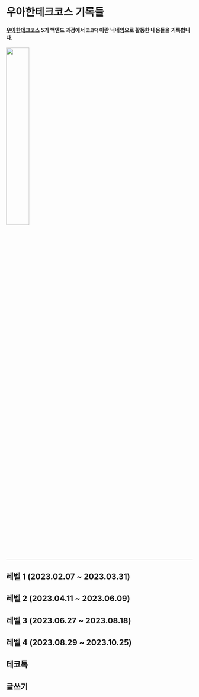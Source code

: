 # 우아한테크코스 기록들

#### [우아한테크코스](https://www.woowacourse.io/) 5기 백엔드 과정에서 ` 코코닥 ` 이란 닉네임으로 활동한 내용들을 기록합니다.

<img src="https://github.com/kokodak/woowacourse/assets/45879491/0ae39a4e-5ba5-4c91-bc17-b407ec11eb3e" width="35%" height="35%">

---

## 레벨 1 (2023.02.07 ~ 2023.03.31)

## 레벨 2 (2023.04.11 ~ 2023.06.09)

## 레벨 3 (2023.06.27 ~ 2023.08.18)

## 레벨 4 (2023.08.29 ~ 2023.10.25)

## 테코톡

## 글쓰기
